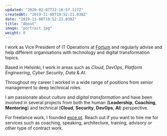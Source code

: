 ```yaml
---
updated: "2020-02-07T22:16:57.117Z"
createdAt: "2019-11-08T19:52:21.038Z"
date: "2019-11-08T19:52:21.038Z"
title: "About"
image: "portrait.jpg"
weight: 0
---
```


I work as Vice President of IT Operations at [Fortum](https://www.fortum.com) and regularly advise and help different organisations with technology and digital transformation topics.

Based in Helsinki, I work in areas such as *Cloud*, *DevOps*, *Platform Engineering*, *Cyber Security*, *Data* & *AI*.

Throughout my career I worked in a wide range of positions from senior management to deep technical roles.

I am passionate about *culture* and *digital transformation* and have been involved in several projects from both the human (**Leadership**, **Coaching**, **Mentoring**) and technical (**Cloud**, **Security**, **DevOps**, **AI**) perspective.

For freelance work, I founded [exce.pt](https://exce.pt). Reach out if you want to hire me for services such as coaching, speaking, architecture, training, advisory or other type of contract work.


